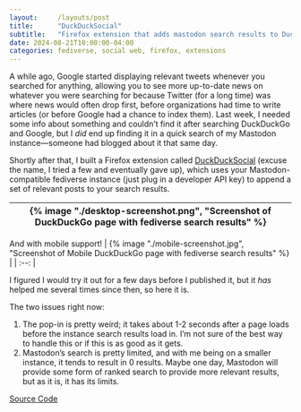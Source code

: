 ```yaml
---
layout:     /layouts/post
title:      "DuckDuckSocial"
subtitle:   "Firefox extension that adds mastodon search results to DuckDuckGo"
date: 2024-08-21T10:00:00-04:00
categories: fediverse, social web, firefox, extensions
---
```


A while ago, Google started displaying relevant tweets whenever you searched for anything, allowing you to see more up-to-date news on whatever you were searching for because Twitter (for a long time) was where news would often drop first, before organizations had time to write articles (or before Google had a chance to index them). Last week, I needed some info about something and couldn’t find it after searching DuckDuckGo and Google, but I *did* end up finding it in a quick search of my Mastodon instance—someone had blogged about it that same day.

Shortly after that, I built a Firefox extension called [DuckDuckSocial](https://addons.mozilla.org/en-US/firefox/addon/duckducksocial/?utm_source=addons.mozilla.org&utm_medium=referral&utm_content=search) (excuse the name, I tried a few and eventually gave up), which uses your Mastodon-compatible fediverse instance (just plug in a developer API key) to append a set of relevant posts to your search results.

| {% image "./desktop-screenshot.png", "Screenshot of DuckDuckGo page with fediverse search results" %} |
| :--: |

And with mobile support!
| {% image "./mobile-screenshot.jpg", "Screenshot of Mobile DuckDuckGo page with fediverse search results" %} |
| :--: |

I figured I would try it out for a few days before I published it, but it *has* helped me several times since then, so here it is.

The two issues right now:
1. The pop-in is pretty weird; it takes about 1-2 seconds after a page loads before the instance search results load in. I’m not sure of the best way to handle this or if this is as good as it gets.
2. Mastodon’s search is pretty limited, and with me being on a smaller instance, it tends to result in 0 results. Maybe one day, Mastodon will provide some form of ranked search to provide more relevant results, but as it is, it has its limits.

[Source Code](https://github.com/TomCasavant/DuckDuckSocial)
